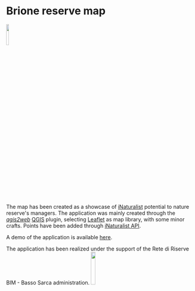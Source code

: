 # Brione reserve map

<img src="http://159.65.92.135/images/logo_wwf_trentino.png" width="12%"/>

The map has been created as a showcase of [iNaturalist](www.inaturalist.it) potential to nature reserve's managers.
The application was mainly created through the [*qgis2web*](https://github.com/tomchadwin/qgis2web) [QGIS](www.qgis.org) plugin, selecting [Leaflet](http://leafletjs.com) as map library, with some minor crafts. Points have been added through [iNaturalist API](https://www.inaturalist.org/pages/api+reference#get-observations).  

A demo of the application is available [here](http://159.65.92.135/index.html).

The application has been realized under the support of the Rete di Riserve BIM - Basso Sarca administration.
<img src="http://159.65.92.135/images/PARCOfluviale_web.png" width="15%"/>
